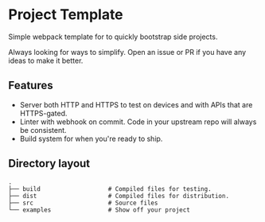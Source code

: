 # Project Template

Simple webpack template for to quickly bootstrap side projects.

Always looking for ways to simplify. Open an issue or PR if you have any ideas to make it better.

## Features

- Server both HTTP and HTTPS to test on devices and with APIs that are HTTPS-gated.
- Linter with webhook on commit. Code in your upstream repo will always be consistent.
- Build system for when you're ready to ship.

## Directory layout

    .
    ├── build                   # Compiled files for testing.
    ├── dist                    # Compiled files for distribution.
    ├── src                     # Source files
    └── examples                # Show off your project



